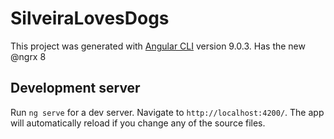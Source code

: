 # SilveiraLovesDogs

This project was generated with [Angular CLI](https://github.com/angular/angular-cli) version 9.0.3.
Has the new @ngrx 8

## Development server

Run `ng serve` for a dev server. Navigate to `http://localhost:4200/`. The app will automatically reload if you change any of the source files.
